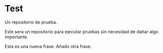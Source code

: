 # Test
Un repositorio de prueba.

Este sera un repositorio para ejecutar pruebas sin necesidad de dañar algo importante.

Esta es una nueva frase.
Añado otra frase.
